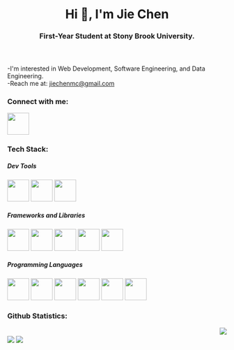 <!-- Header -->
<header>
    <h1 align="center">Hi 👋, I'm Jie Chen</h1>
    <h3 align="center">First-Year Student at Stony Brook University.</h3>
</header>

<!-- About Me -->
<section id="About_Me">
    -I'm interested in Web Development, Software Engineering, and Data Engineering. <br />
    -Reach me at: <a href="mailto:jiechenmc@gmail.com">jiechenmc@gmail.com</a>
</section>

<!-- Connect With Me -->
<section id="Connect_With_Me">
    <h3>Connect with me:</h3>
    <a href="https://www.linkedin.com/in/jie-chensbu/"><img height="50" width="50" src="https://cdn.jsdelivr.net/gh/devicons/devicon/icons/linkedin/linkedin-original.svg" /></a>
</section>

<!-- Tech Stack -->
<section>
    <h3>Tech Stack:</h3>
        <section>
            <h5>Dev Tools</h5>
                <img height="50" width="50" src="https://cdn.jsdelivr.net/gh/devicons/devicon/icons/vscode/vscode-original-wordmark.svg" />
                <img height="50" width="50" src="https://cdn.jsdelivr.net/gh/devicons/devicon/icons/jupyter/jupyter-original-wordmark.svg" />
                <img height="50" width="50" src="https://cdn.jsdelivr.net/gh/devicons/devicon/icons/intellij/intellij-original-wordmark.svg" />
        </section>
        <section>
            <h5>Frameworks and Libraries</h5>
                <img height="50" width="50" src="https://cdn.jsdelivr.net/gh/devicons/devicon/icons/react/react-original-wordmark.svg" />
                <img height="50" width="50" src="https://cdn.jsdelivr.net/gh/devicons/devicon/icons/nodejs/nodejs-original-wordmark.svg" />
                <img height="50" width="50" src="https://cdn.jsdelivr.net/gh/devicons/devicon/icons/flask/flask-original-wordmark.svg" />
                <img height="50" width="50" src="https://cdn.jsdelivr.net/gh/devicons/devicon/icons/numpy/numpy-original-wordmark.svg" />
                <img height="50" width="50" src="https://cdn.jsdelivr.net/gh/devicons/devicon/icons/pandas/pandas-original-wordmark.svg" />
        </section>
        <section>
            <h5>Programming Languages</h5>
                <img height="50" width="50" src="https://cdn.jsdelivr.net/gh/devicons/devicon/icons/python/python-original-wordmark.svg" />
                <img height="50" width="50" src="https://cdn.jsdelivr.net/gh/devicons/devicon/icons/javascript/javascript-original.svg" />
                <img height="50" width="50" src="https://cdn.jsdelivr.net/gh/devicons/devicon/icons/html5/html5-plain-wordmark.svg" />
                <img height="50" width="50" src="https://cdn.jsdelivr.net/gh/devicons/devicon/icons/css3/css3-original-wordmark.svg" />
                <img height="50" width="50" src="https://cdn.jsdelivr.net/gh/devicons/devicon/icons/git/git-original-wordmark.svg" />
                <img height="50" width="50" src="https://cdn.jsdelivr.net/gh/devicons/devicon/icons/java/java-original-wordmark.svg" />
        </section>
</section>
<!-- Github Statistics -->
<section id="Github_Statistics">
    <h3>Github Statistics:</h3>
    <img align="right" src="https://github-readme-stats.vercel.app/api/top-langs/?username=jiechenmc&layout=compact&theme=dark" /></a><br/ >
    <img align="center" src="https://github-readme-stats.vercel.app/api?username=jiechenmc&show_icons=true&count_prive=true&theme=dark" /></a>
    <img align="center" src="https://github-readme-streak-stats.herokuapp.com/?user=jiechenmc&theme=dark"></a>
</section>
